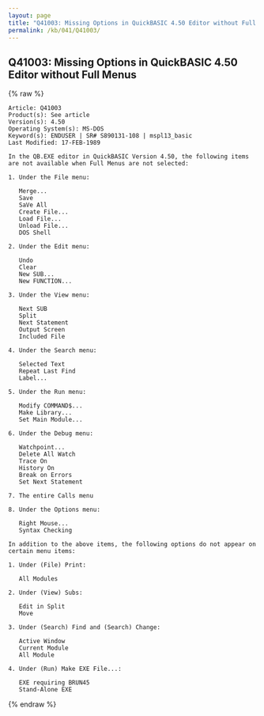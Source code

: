 ```yaml
---
layout: page
title: "Q41003: Missing Options in QuickBASIC 4.50 Editor without Full Menus"
permalink: /kb/041/Q41003/
---
```


## Q41003: Missing Options in QuickBASIC 4.50 Editor without Full Menus

{% raw %}

	Article: Q41003
	Product(s): See article
	Version(s): 4.50
	Operating System(s): MS-DOS
	Keyword(s): ENDUSER | SR# S890131-108 | mspl13_basic
	Last Modified: 17-FEB-1989
	
	In the QB.EXE editor in QuickBASIC Version 4.50, the following items
	are not available when Full Menus are not selected:
	
	1. Under the File menu:
	
	   Merge...
	   Save
	   SaVe All
	   Create File...
	   Load File...
	   Unload File...
	   DOS Shell
	
	2. Under the Edit menu:
	
	   Undo
	   Clear
	   New SUB...
	   New FUNCTION...
	
	3. Under the View menu:
	
	   Next SUB
	   Split
	   Next Statement
	   Output Screen
	   Included File
	
	4. Under the Search menu:
	
	   Selected Text
	   Repeat Last Find
	   Label...
	
	5. Under the Run menu:
	
	   Modify COMMAND$...
	   Make Library...
	   Set Main Module...
	
	6. Under the Debug menu:
	
	   Watchpoint...
	   Delete All Watch
	   Trace On
	   History On
	   Break on Errors
	   Set Next Statement
	
	7. The entire Calls menu
	
	8. Under the Options menu:
	
	   Right Mouse...
	   Syntax Checking
	
	In addition to the above items, the following options do not appear on
	certain menu items:
	
	1. Under (File) Print:
	
	   All Modules
	
	2. Under (View) Subs:
	
	   Edit in Split
	   Move
	
	3. Under (Search) Find and (Search) Change:
	
	   Active Window
	   Current Module
	   All Module
	
	4. Under (Run) Make EXE File...:
	
	   EXE requiring BRUN45
	   Stand-Alone EXE

{% endraw %}
